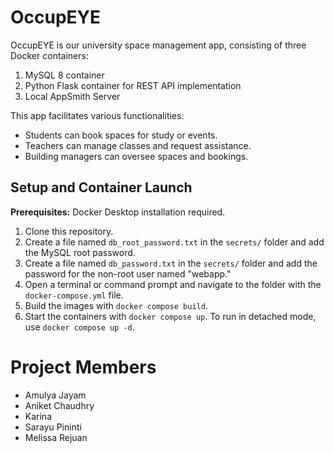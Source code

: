 # OccupEYE

OccupEYE is our university space management app, consisting of three Docker containers:

1. MySQL 8 container
2. Python Flask container for REST API implementation
3. Local AppSmith Server

This app facilitates various functionalities:

- Students can book spaces for study or events.
- Teachers can manage classes and request assistance.
- Building managers can oversee spaces and bookings.

## Setup and Container Launch

**Prerequisites:** Docker Desktop installation required.

1. Clone this repository.
2. Create a file named `db_root_password.txt` in the `secrets/` folder and add the MySQL root password.
3. Create a file named `db_password.txt` in the `secrets/` folder and add the password for the non-root user named "webapp."
4. Open a terminal or command prompt and navigate to the folder with the `docker-compose.yml` file.
5. Build the images with `docker compose build`.
6. Start the containers with `docker compose up`. To run in detached mode, use `docker compose up -d`.

# Project Members

- Amulya Jayam
- Aniket Chaudhry
- Karina
- Sarayu Pininti
- Melissa Rejuan
